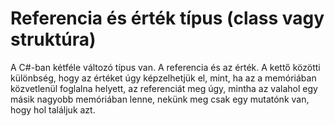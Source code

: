 # Referencia és érték típus (class vagy struktúra)

A C#-ban kétféle változó típus van. A referencia és az érték. A kettő közötti különbség, hogy az értéket úgy képzelhetjük el, mint, ha az a memóriában közvetlenül foglalna helyett,
az referenciát meg úgy, mintha az valahol egy másik nagyobb memóriában lenne, nekünk meg csak egy mutatónk van, hogy hol találjuk azt.

